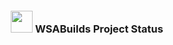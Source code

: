 <div align="center">
  <div style="display: inline-block; text-align: left;">
    <a href="https://github.com/MustardChef/WSABuilds/blob/master/Documentation/WSABuilds/Information.md">
      <img height="35" src="https://img.icons8.com/3d-fluency/94/ok.png" width="35"/>
    </a>
  </div>
  <div style="display: inline-block;">
    <h3>WSABuilds Project Status</h3>
  </div>
</div>
